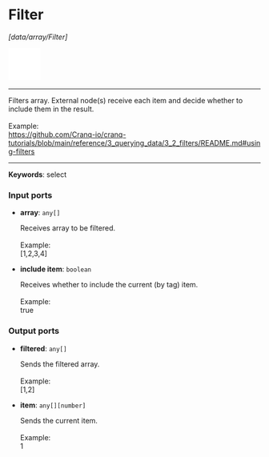 # Filter

_[data/array/Filter]_

![icon](</assets/icons/c3fdd7fb-1ae3-400a-bf93-30e24b1ea004.png>)

---

Filters array. External node(s) receive each item and decide whether to include them in the result.<br>
<br>
Example:<br>
https://github.com/Cranq-io/cranq-tutorials/blob/main/reference/3_querying_data/3_2_filters/README.md#using-filters<br>

---

__Keywords__: select

### Input ports

* __array__: ` any[] `

    Receives array to be filtered.<br>
    <br>
    Example:<br>
    [1,2,3,4]<br>


* __include item__: ` boolean `

    Receives whether to include the current (by tag) item.<br>
    <br>
    Example:<br>
    true<br>

### Output ports

* __filtered__: ` any[] `

    Sends the filtered array.<br>
    <br>
    Example:<br>
    [1,2]<br>


* __item__: ` any[][number] `

    Sends the current item.<br>
    <br>
    Example:<br>
    1<br>


